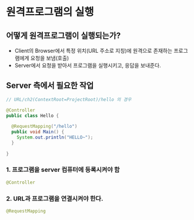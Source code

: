 # 원격프로그램의 실행

## 어떻게 원격프로그램이 실행되는가?

- Client의 Browser에서 특정 위치(URL 주소로 지칭)에 원격으로 존재하는 프로그램에게 요청을 보냄(호출)
- Server에서 요청을 받아서 프로그램을 실행시키고, 응답을 보내준다.

## Server 측에서 필요한 작업

```java
// URL/ch2(ContextRoot=ProjectRoot)/hello 의 경우

@Controller
public class Hello {
  
  @RequestMapping("/hello")
  public void Main() {
    System.out.println("HELLO~");
  }
  
}
```

### 1. 프로그램을 server 컴퓨터에 등록시켜야 함

```java
@Controller
```

### 2. URL과 프로그램을 연결시켜야 한다.

```java
@RequestMapping
```
